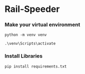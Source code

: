 # Rail-Speeder

### Make your virtual environment

``python -m venv venv``

``.\venv\Scripts\activate``


### Install Libraries
``pip install requirements.txt``